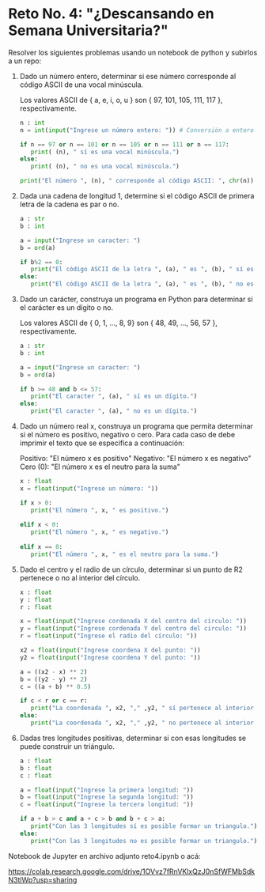 # Reto No. 4:   "¿Descansando en Semana Universitaria?"
Resolver los siguientes problemas usando un notebook de python y subirlos a un repo:


1. Dado un número entero, determinar si ese número corresponde al código ASCII de una vocal minúscula.

   Los valores ASCII de { a, e, i, o, u }   son   { 97, 101, 105, 111, 117 }, respectivamente.

   ```python
   n : int 
   n = int(input("Ingrese un número entero: ")) # Conversión a entero

   if n == 97 or n == 101 or n == 105 or n == 111 or n == 117:
      print( (n), " sí es una vocal minúscula.")
   else:
      print( (n), " no es una vocal minúscula.")

   print("El número ", (n), " corresponde al código ASCII: ", chr(n))

   ```
   


2. Dada una cadena de longitud 1, determine si el código ASCII de primera letra de la cadena es par o no.

   ```python
   a : str
   b : int
   
   a = input("Ingrese un caracter: ")
   b = ord(a)

   if b%2 == 0:
      print("El código ASCII de la letra ", (a), " es ", (b), " sí es par.")
   else: 
      print("El código ASCII de la letra ", (a), " es ", (b), " no es par.")

   ```




3. Dado un carácter, construya un programa en Python para determinar si el carácter es un dígito o no.

   Los valores ASCII de { 0, 1, ..., 8, 9}   son   { 48, 49, ..., 56, 57 }, respectivamente.

   ```python
   a : str
   b : int
   
   a = input("Ingrese un caracter: ")
   b = ord(a)
   
   if b >= 48 and b <= 57:
      print("El caracter ", (a), " sí es un dígito.")
   else: 
      print("El caracter ", (a), " no es un dígito.")

   ```

   

4. Dado un número real x, construya un programa que permita determinar si el número es positivo, negativo o cero.
   Para cada caso de debe imprimir el texto que se especifica a continuación:

   Positivo: "El número x es positivo"
   Negativo: "El número x es negativo"
   Cero (0): "El número x es el neutro para la suma"


   ```python
   x : float
   x = float(input("Ingrese un número: "))
   
   if x > 0:
      print("El número ", x, " es positivo.")
     
   elif x < 0:
      print("El número ", x, " es negativo.")
  
   elif x == 0:
      print("El número ", x, " es el neutro para la suma.")

   ```




   
5. Dado el centro y el radio de un círculo, determinar si un punto de R2 pertenece o no al interior del círculo.


   ```python
   x : float
   y : float
   r : float
   
   x = float(input("Ingrese cordenada X del centro del círculo: "))
   y = float(input("Ingrese cordenada Y del centro del circulo: "))
   r = float(input("Ingrese el radio del círculo: "))
   
   x2 = float(input("Ingrese coordena X del punto: "))
   y2 = float(input("Ingrese coordena Y del punto: "))
   
   a = ((x2 - x) ** 2)
   b = ((y2 - y) ** 2)
   c = ((a + b) ** 0.5)
   
   if c < r or c == r:
      print("La coordenada ", x2, "," ,y2, " sí pertenece al interior del círculo.")
   else:
      print("La coordenada ", x2, "," ,y2, " no pertenece al interior del círculo.")

   ```




6. Dadas tres longitudes positivas, determinar si con esas longitudes se puede construir un triángulo.

   ```python
   a : float
   b : float
   c : float
   
   a = float(input("Ingrese la primera longitud: "))
   b = float(input("Ingrese la segunda longitud: "))
   c = float(input("Ingrese la tercera longitud: "))
   
   if a + b > c and a + c > b and b + c > a: 
      print("Con las 3 longitudes sí es posible formar un triangulo.")
   else:
      print("Con las 3 longitudes no es posible formar un triangulo.")

   ```



Notebook de Jupyter en archivo adjunto reto4.ipynb o acá:

https://colab.research.google.com/drive/1OVvz7fRnVKlxQzJ0nSfWFMbSdkN3tlWp?usp=sharing



